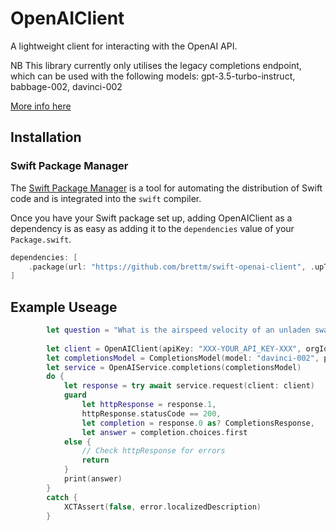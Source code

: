 # OpenAIClient

A lightweight client for interacting with the OpenAI API.

NB This library currently only utilises the legacy completions endpoint, which can be used with the following models:
gpt-3.5-turbo-instruct, babbage-002, davinci-002

[More info here](https://platform.openai.com/docs/models/model-endpoint-compatibility)

## Installation

### Swift Package Manager

The [Swift Package Manager](https://swift.org/package-manager/) is a tool for automating the distribution of Swift code and is integrated into the `swift` compiler. 

Once you have your Swift package set up, adding OpenAIClient as a dependency is as easy as adding it to the `dependencies` value of your `Package.swift`.

```swift
dependencies: [
    .package(url: "https://github.com/brettm/swift-openai-client", .upToNextMajor(from: "0.0.1"))
]
```

## Example Useage

```swift
        let question = "What is the airspeed velocity of an unladen swallow"
        
        let client = OpenAIClient(apiKey: "XXX-YOUR_API_KEY-XXX", orgId: "XXX-YOUR_ORG_ID-XXX")
        let completionsModel = CompletionsModel(model: "davinci-002", prompt: [question], maxTokens: 128)
        let service = OpenAIService.completions(completionsModel)
        do {
            let response = try await service.request(client: client)
            guard
                let httpResponse = response.1,
                httpResponse.statusCode == 200,
                let completion = response.0 as? CompletionsResponse,
                let answer = completion.choices.first
            else {
                // Check httpResponse for errors
                return
            }
            print(answer)
        }
        catch {
            XCTAssert(false, error.localizedDescription)
        }
```
